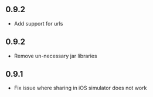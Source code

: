 ## 0.9.2

* Add support for urls

## 0.9.2

* Remove un-necessary jar libraries

## 0.9.1

* Fix issue where sharing in iOS simulator does not work
